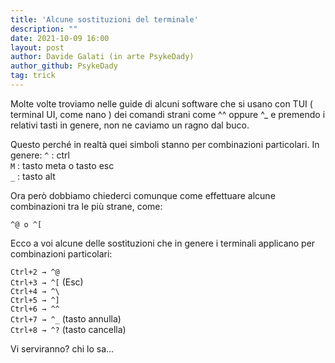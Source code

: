 ```yaml
---
title: 'Alcune sostituzioni del terminale'
description: ""
date: 2021-10-09 16:00
layout: post
author: Davide Galati (in arte PsykeDady)
author_github: PsykeDady
tag: trick
---
```




Molte volte troviamo nelle guide di alcuni software che si usano con TUI ( terminal UI, come nano ) dei comandi strani come ^^ oppure ^_ e premendo i relativi tasti in genere, non ne caviamo un ragno dal buco. 

Questo perché in realtà quei simboli stanno per combinazioni particolari. In genere:
`^` : ctrl   
`M` : tasto meta o tasto esc   
`_` : tasto alt  


Ora però dobbiamo chiederci comunque come effettuare alcune combinazioni tra le più strane, come:
```
^@ o ^[
```
Ecco a voi alcune delle sostituzioni che in genere i terminali applicano per combinazioni particolari:

`Ctrl+2 → ^@`  
`Ctrl+3 → ^[` (Esc)  
`Ctrl+4 → ^\`  
`Ctrl+5 → ^]`  
`Ctrl+6 → ^^`  
`Ctrl+7 → ^_` (tasto annulla)  
`Ctrl+8 → ^?` (tasto cancella)  

Vi serviranno?  chi lo sa... 

